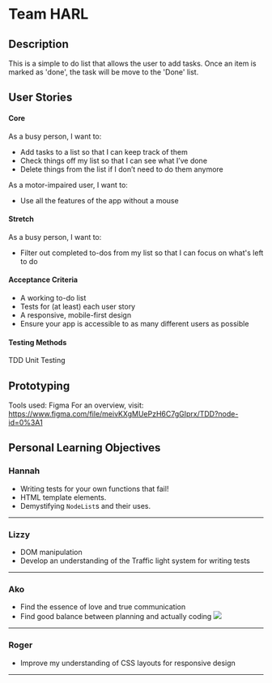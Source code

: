 # Team HARL

## Description
This is a simple to do list that allows the user to add tasks. Once an item is marked as 'done', the task will be move to the 'Done' list.


## User Stories
#### Core
As a busy person, I want to:
- Add tasks to a list so that I can keep track of them
- Check things off my list so that I can see what I’ve done
- Delete things from the list if I don’t need to do them anymore

As a motor-impaired user, I want to:
- Use all the features of the app without a mouse

#### Stretch
As a busy person, I want to:
- Filter out completed to-dos from my list so that I can focus on what's left to do

#### Acceptance Criteria
- A working to-do list
- Tests for (at least) each user story
- A responsive, mobile-first design
- Ensure your app is accessible to as many different users as possible

#### Testing Methods
TDD 
Unit Testing


## Prototyping
Tools used: Figma 
For an overview, visit: https://www.figma.com/file/meivKXgMUePzH6C7gGIprx/TDD?node-id=0%3A1



## Personal Learning Objectives
### Hannah
- Writing tests for your own functions that fail!
- HTML template elements.
- Demystifying `NodeList`s and their uses. 

---

### Lizzy
- DOM manipulation
- Develop an understanding of the Traffic light system for writing tests

___

### Ako
- Find the essence of love and true communication
- Find good balance between planning and actually coding
![](https://media.giphy.com/media/McaQOdc7DajO2Dm7gx/giphy.gif)

___

### Roger
- Improve my understanding of CSS layouts for responsive design
___
